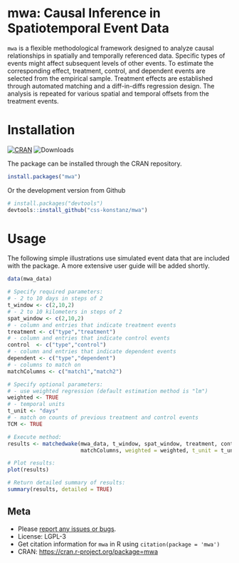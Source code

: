 # mwa: Causal Inference in Spatiotemporal Event Data

`mwa` is a flexible methodological framework designed to analyze causal relationships in spatially and temporally referenced data. Specific types of events might affect subsequent levels of other events. To estimate the corresponding effect, treatment, control, and dependent events are selected from the empirical sample. Treatment effects are established through automated matching and a diff-in-diffs regression design. The analysis is repeated for various spatial and temporal offsets from the treatment events. 

# Installation
[![CRAN](https://www.r-pkg.org/badges/version/mwa)](https://cran.r-project.org/package=mwa)
![Downloads](https://cranlogs.r-pkg.org/badges/mwa)

The package can be installed through the CRAN repository.

```R
install.packages("mwa")
```

Or the development version from Github

```R
# install.packages("devtools")
devtools::install_github("css-konstanz/mwa")
```
# Usage

The following simple illustrations use simulated event data that are included with the package. A more extensive user guide will be added shortly.

```R
data(mwa_data)

# Specify required parameters:
# - 2 to 10 days in steps of 2
t_window <- c(2,10,2)
# - 2 to 10 kilometers in steps of 2
spat_window <- c(2,10,2)
# - column and entries that indicate treatment events 
treatment <- c("type","treatment")
# - column and entries that indicate control events 
control  <- c("type","control")
# - column and entries that indicate dependent events 
dependent <- c("type","dependent")
# - columns to match on
matchColumns <- c("match1","match2")

# Specify optional parameters:
# - use weighted regression (default estimation method is "lm")
weighted <- TRUE
# - temporal units
t_unit <- "days" 
# - match on counts of previous treatment and control events
TCM <- TRUE

# Execute method:
results <- matchedwake(mwa_data, t_window, spat_window, treatment, control, dependent,
                       matchColumns, weighted = weighted, t_unit = t_unit, TCM = TCM)

# Plot results:
plot(results)

# Return detailed summary of results:
summary(results, detailed = TRUE)

```

## Meta
- Please [report any issues or bugs](https://github.com/css-konstanz/mwa/issues).
- License:  LGPL-3
- Get citation information for `mwa` in R using `citation(package = 'mwa')`
- CRAN: https://cran.r-project.org/package=mwa
